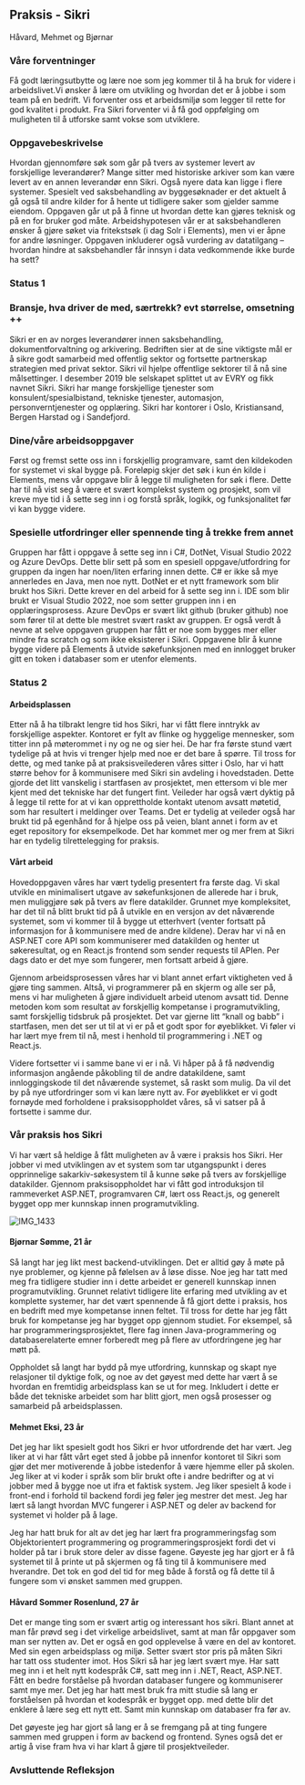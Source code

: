 ## Praksis - Sikri
Håvard, Mehmet og Bjørnar


### Våre forventninger

Få godt læringsutbytte og lære noe som jeg kommer til å ha bruk for videre i arbeidslivet.Vi ønsker å lære om utvikling og hvordan det er å jobbe i som team på en bedrift. 
Vi forventer oss et arbeidsmiljø som legger til rette for god kvalitet i produkt. Fra Sikri forventer vi å få god oppfølging om muligheten til å utforske samt vokse som utviklere. 

### Oppgavebeskrivelse

Hvordan gjennomføre søk som går på tvers av systemer levert 
av forskjellige leverandører? Mange sitter med historiske 
arkiver som kan være levert av en annen leverandør enn Sikri. 
Også nyere data kan ligge i flere systemer. Spesielt ved 
saksbehandling av byggesøknader er det aktuelt å gå også til 
andre kilder for å hente ut tidligere saker som gjelder samme 
eiendom. Oppgaven går ut på å finne ut hvordan dette kan 
gjøres teknisk og på en for bruker god måte. 
Arbeidshypotesen vår er at saksbehandleren ønsker å gjøre 
søket via fritekstsøk (i dag Solr i Elements), men vi er åpne for 
andre løsninger. Oppgaven inkluderer også vurdering av 
datatilgang – hvordan hindre at saksbehandler får innsyn i 
data vedkommende ikke burde ha sett?

### Status 1

### Bransje, hva driver de med, særtrekk? evt størrelse, omsetning ++

Sikri er en av norges leverandører innen saksbehandling, dokumentforvaltning og arkivering. Bedriften sier at de sine viktigste mål er å sikre godt samarbeid med offentlig sektor og fortsette partnerskap strategien med privat sektor. Sikri vil hjelpe offentlige sektorer til å nå sine målsettinger. I desember 2019 ble selskapet splittet ut av EVRY og fikk navnet Sikri. Sikri har mange forskjellige tjenester som konsulent/spesialbistand, tekniske tjenester, automasjon, personverntjenester og opplæring. Sikri har kontorer i Oslo, Kristiansand, Bergen Harstad og i Sandefjord.

### Dine/våre arbeidsoppgaver

Først og fremst sette oss inn i forskjellig programvare, samt den kildekoden for systemet vi skal bygge på. Foreløpig skjer det søk i kun én kilde i Elements, mens vår oppgave blir å legge til muligheten for søk i flere. Dette har til nå vist seg å være et svært komplekst system og prosjekt, som vil kreve mye tid i å sette seg inn i og forstå språk, logikk, og funksjonalitet før vi kan bygge videre.

### Spesielle utfordringer eller spennende ting å trekke frem annet

Gruppen har fått i oppgave å sette seg inn i C#, DotNet, Visual Studio 2022 og Azure DevOps. Dette blir sett på som en spesiell oppgave/utfordring for gruppen da ingen har noen/liten erfaring innen dette. C# er ikke så mye annerledes en Java, men noe nytt. DotNet er et nytt framework som blir brukt hos Sikri. Dette krever en del arbeid for å sette seg inn i. IDE som blir brukt er Visual Studio 2022, noe som setter gruppen inn i en opplæringsprosess. Azure DevOps er svært likt github (bruker github) noe som fører til at dette ble mestret svært raskt av gruppen. Er også verdt å nevne at selve oppgaven gruppen har fått er noe som bygges mer eller mindre fra scratch og som ikke eksisterer i Sikri. Oppgavene blir å kunne bygge videre på Elements å utvide søkefunksjonen med en innlogget bruker gitt en token i databaser som er utenfor elements. 


### Status 2

#### Arbeidsplassen

Etter nå å ha tilbrakt lengre tid hos Sikri, har vi fått flere inntrykk av forskjellige aspekter. Kontoret er fylt av flinke og hyggelige mennesker, som titter inn på møterommet i ny og ne og sier hei. De har fra første stund vært tydelige på at hvis vi trenger hjelp med noe er det bare å spørre. Til tross for dette, og med tanke på at praksisveilederen våres sitter i Oslo, har vi hatt større behov for å kommunisere med Sikri sin avdeling i hovedstaden. Dette gjorde det litt vanskelig i startfasen av prosjektet, men ettersom vi ble mer kjent med det tekniske har det fungert fint. Veileder har også vært dyktig på å legge til rette for at vi kan opprettholde kontakt utenom avsatt møtetid, som har resultert i meldinger over Teams. Det er tydelig at veileder også har brukt tid på egenhånd for å hjelpe oss på veien, blant annet i form av et eget repository for eksempelkode. Det har kommet mer og mer frem at Sikri har en tydelig tilrettelegging for praksis. 


#### Vårt arbeid

Hovedoppgaven våres har vært tydelig presentert fra første dag. Vi skal utvikle en minimalisert utgave av søkefunksjonen de allerede har i bruk, men muliggjøre søk på tvers av flere datakilder. Grunnet mye kompleksitet, har det til nå blitt brukt tid på å utvikle en en versjon av det nåværende systemet, som vi kommer til å bygge ut etterhvert (venter fortsatt på informasjon for å kommunisere med de andre kildene). Derav har vi nå en ASP.NET core API som kommuniserer med datakilden og henter ut søkeresultat, og en React.js frontend som sender requests til APIen. Per dags dato er det mye som fungerer, men fortsatt arbeid å gjøre.

Gjennom arbeidsprosessen våres har vi blant annet erfart viktigheten ved å gjøre ting sammen. Altså, vi programmerer på en skjerm og alle ser på, mens vi har muligheten å gjøre individuelt arbeid utenom avsatt tid. Denne metoden kom som resultat av forskjellig kompetanse i programutvikling, samt forskjellig tidsbruk på prosjektet. Det var gjerne litt “knall og babb” i startfasen, men det ser ut til at vi er på et godt spor for øyeblikket. Vi føler vi har lært mye frem til nå, mest i henhold til programmering i .NET og React.js.

Videre fortsetter vi i samme bane vi er i nå. Vi håper på å få nødvendig informasjon angående påkobling til de andre datakildene, samt innloggingskode til det nåværende systemet, så raskt som mulig. Da vil det by på nye utfordringer som vi kan lære nytt av. For øyeblikket er vi godt fornøyde med forholdene i praksisoppholdet våres, så vi satser på å fortsette i samme dur. 


### Vår praksis hos Sikri

Vi har vært så heldige å fått muligheten av å være i praksis hos Sikri. Her jobber vi med utviklingen av et system som tar utgangspunkt i deres opprinnelige sakarkiv-søkesystem til å kunne søke på tvers av forskjellige datakilder. Gjennom praksisoppholdet har vi fått god introduksjon til rammeverket ASP.NET, programvaren C#, lært oss React.js, og generelt bygget opp mer kunnskap innen programutvikling. 


![IMG_1433](https://user-images.githubusercontent.com/79541783/196893650-833df163-b0b4-45ce-8366-a103c1116561.jpg)

#### Bjørnar Sømme, 21 år
Så langt har jeg likt mest backend-utviklingen. Det er alltid gøy å møte på nye problemer, og kjenne på følelsen av å løse disse. Noe jeg har tatt med meg fra tidligere studier inn i dette arbeidet er generell kunnskap innen programutvikling. Grunnet relativt tidligere lite erfaring med utvikling av et komplette systemer, har det vært spennende å få gjort dette i praksis, hos en bedrift med mye kompetanse innen feltet. Til tross for dette har jeg fått bruk for kompetanse jeg har bygget opp gjennom studiet. For eksempel, så har programmeringsprosjektet, flere fag innen Java-programmering og databaserelaterte emner forberedt meg på flere av utfordringene jeg har møtt på. 

Oppholdet så langt har bydd på mye utfordring, kunnskap og skapt nye relasjoner til dyktige folk, og noe av det gøyest med dette har vært å se hvordan en fremtidig arbeidsplass kan se ut for meg. Inkludert i dette er både det tekniske arbeidet som har blitt gjort, men også prosesser og samarbeid på arbeidsplassen.

#### Mehmet Eksi, 23 år
Det jeg har likt spesielt godt hos Sikri er hvor utfordrende det har vært. Jeg liker at vi har fått vårt eget sted å jobbe på innenfor kontoret til Sikri som gjør det mer motiverende å jobbe istedenfor å være hjemme eller på skolen. Jeg liker at vi koder i språk som blir brukt ofte i andre bedrifter og at vi jobber med å bygge noe ut ifra et faktisk system. Jeg liker spesielt å kode i front-end i forhold til backend fordi jeg føler jeg mestrer det mest. Jeg har lært så langt hvordan MVC fungerer i ASP.NET og deler av backend for systemet vi holder på å lage.

Jeg har hatt bruk for alt av det jeg har lært fra programmeringsfag som Objektorientert programmering og programmeringsprosjekt fordi det vi holder på tar i bruk store deler av disse fagene. Gøyeste jeg har gjort er å få systemet til å printe ut på skjermen og få ting til å kommunisere med hverandre. Det tok en god del tid for meg både å forstå og få dette til å fungere som vi ønsket sammen med gruppen.

#### Håvard Sommer Rosenlund, 27 år
Det er mange ting som er svært artig og interessant hos sikri. Blant annet at man får prøvd seg i det virkelige arbeidslivet, samt at man får oppgaver som man ser nytten av. Det er også en god opplevelse å være en del av kontoret. Med sin egen arbeidsplass og miljø. Setter svært stor pris på måten Sikri har tatt oss studenter imot. Hos Sikri så har jeg lært svært mye. Har satt meg inn i et helt nytt kodespråk C#, satt meg inn i .NET, React, ASP.NET. Fått en bedre forståelse på hvordan databaser fungere og kommuniserer samt mye mer. Det jeg har hatt mest bruk fra mitt studie så lang er forståelsen på hvordan et kodespråk er bygget opp. med dette blir det enklere å lære seg ett nytt ett. Samt min kunnskap om databaser fra før av.

Det gøyeste jeg har gjort så lang er å se fremgang på at ting fungere sammen med gruppen i form av backend og frontend. Synes også det er artig å vise fram hva vi har klart å gjøre til prosjektveileder.


### Avsluttende Refleksjon






